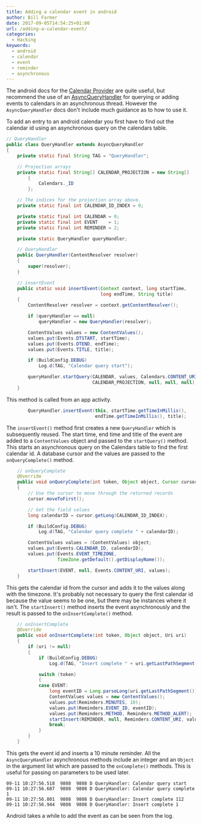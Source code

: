 ```yaml
---
title: Adding a calendar event in android
author: Bill Farmer
date: 2017-09-05T14:54:25+01:00
url: /adding-a-calendar-event/
categories:
  - Hacking
keywords:
  - android
  - calendar
  - event
  - reminder
  - asynchronous
---
```


The android docs for the [Calendar Provider][1] are quite useful, but
recommend the use of an [AsyncQueryHandler][2] for querying or adding
events to calendars in an asynchronous thread. However the
`AsyncQueryHandler` docs don't include much guidance as to how to use
it.

To add an entry to an android calendar you first have to find out the
calendar id using an asynchronous query on the calendars table.

```java
// QueryHandler
public class QueryHandler extends AsyncQueryHandler
{
    private static final String TAG = "QueryHandler";

    // Projection arrays
    private static final String[] CALENDAR_PROJECTION = new String[]
        {
            Calendars._ID
        };

    // The indices for the projection array above.
    private static final int CALENDAR_ID_INDEX = 0;

    private static final int CALENDAR = 0;
    private static final int EVENT    = 1;
    private static final int REMINDER = 2;

    private static QueryHandler queryHandler;

    // QueryHandler
    public QueryHandler(ContentResolver resolver)
    {
        super(resolver);
    }

    // insertEvent
    public static void insertEvent(Context context, long startTime,
                                   long endTime, String title)
    {
        ContentResolver resolver = context.getContentResolver();

        if (queryHandler == null)
            queryHandler = new QueryHandler(resolver);

        ContentValues values = new ContentValues();
        values.put(Events.DTSTART, startTime);
        values.put(Events.DTEND, endTime);
        values.put(Events.TITLE, title);

        if (BuildConfig.DEBUG)
            Log.d(TAG, "Calendar query start");

        queryHandler.startQuery(CALENDAR, values, Calendars.CONTENT_URI,
                                CALENDAR_PROJECTION, null, null, null);
    }

```

This method is called from an app activity.

```java
        QueryHandler.insertEvent(this, startTime.getTimeInMillis(),
                                 endTime.getTimeInMillis(), title);

```

The `insertEvent()` method first creates a new `QueryHandler` which is
subsequently reused. The start time, end time and title of the event
are added to a `ContentValues` object and passed to the `startQuery()`
method. This starts an asynchronous query on the Calendars table to
find the first calendar id. A database cursor and the values are
passed to the `onQueryComplete()` method.

```java
    // onQueryComplete
    @Override
    public void onQueryComplete(int token, Object object, Cursor cursor)
    {
        // Use the cursor to move through the returned records
        cursor.moveToFirst();

        // Get the field values
        long calendarID = cursor.getLong(CALENDAR_ID_INDEX);

        if (BuildConfig.DEBUG)
            Log.d(TAG, "Calendar query complete " + calendarID);

        ContentValues values = (ContentValues) object;
        values.put(Events.CALENDAR_ID, calendarID);
        values.put(Events.EVENT_TIMEZONE,
                   TimeZone.getDefault().getDisplayName());

        startInsert(EVENT, null, Events.CONTENT_URI, values);
    }
```

This gets the calendar id from the cursor and adds it to the values
along with the timezone. It's probably not necessary to query the
first calendar id because the value seems to be one, but there may be
instances where it isn't. The `startInsert()` method inserts the event
asynchronously and the result is passed to the `onInsertComplete()`
method.

```java
    // onInsertComplete
    @Override
    public void onInsertComplete(int token, Object object, Uri uri)
    {
        if (uri != null)
        {
            if (BuildConfig.DEBUG)
                Log.d(TAG, "Insert complete " + uri.getLastPathSegment());

            switch (token)
            {
            case EVENT:
                long eventID = Long.parseLong(uri.getLastPathSegment());
                ContentValues values = new ContentValues();
                values.put(Reminders.MINUTES, 10);
                values.put(Reminders.EVENT_ID, eventID);
                values.put(Reminders.METHOD, Reminders.METHOD_ALERT);
                startInsert(REMINDER, null, Reminders.CONTENT_URI, values);
                break;
            }
        }
    }
```

This gets the event id and inserts a 10 minute reminder. All the
`AsyncQueryHandler` asynchronous methods include an integer and an
`Object` in the argument list which are passed to the `onComplete()`
methods. This is useful for passing on parameters to be used later.

```shell
09-11 10:27:56.518  9808  9808 D QueryHandler: Calendar query start
09-11 10:27:56.687  9808  9808 D QueryHandler: Calendar query complete 1
09-11 10:27:56.801  9808  9808 D QueryHandler: Insert complete 112
09-11 10:27:56.944  9808  9808 D QueryHandler: Insert complete 1
```

Android takes a while to add the event as can be seen from the log.

[1]: https://developer.android.com/guide/topics/providers/calendar-provider.html
[2]: https://developer.android.com/reference/android/content/AsyncQueryHandler.html
